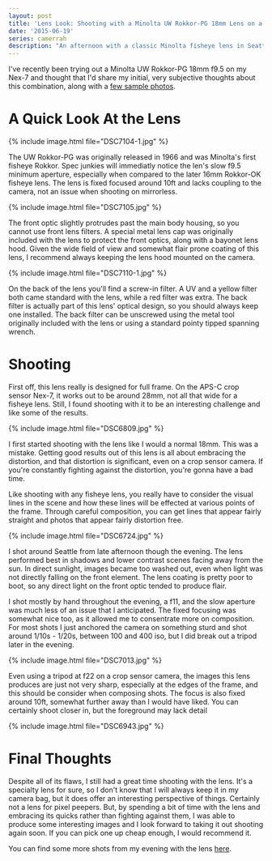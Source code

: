 ```yaml
---
layout: post
title: 'Lens Look: Shooting with a Minolta UW Rokkor-PG 18mm Lens on a Nex-7'
date: '2015-06-19'
series: camerrah
description: "An afternoon with a classic Minolta fisheye lens in Seattle"
---
```

I've recently been trying out a Minolta UW Rokkor-PG 18mm f9.5 on my Nex-7 and thought that I'd share my initial, very subjective thoughts about this combination, along with a [few sample photos][gallery].

# A Quick Look At the Lens

{% include image.html file="DSC7104-1.jpg" %}

The UW Rokkor-PG was originally released in 1966 and was Minolta's first fisheye Rokkor. Spec junkies will immediatly notice the len's slow f9.5 minimum aperture, especially when compared to the later 16mm Rokkor-OK fisheye lens. The lens is fixed focused around 10ft and lacks coupling to the camera, not an issue when shooting on mirrorless.

{% include image.html file="DSC7105.jpg" %}

The front optic slightly protrudes past the main body housing, so you cannot use front lens filters. A special metal lens cap was originally included with the lens to protect the front optics, along with a bayonet lens hood. Given the wide field of view and somewhat flair prone coating of this lens, I recommend always keeping the lens hood mounted on the camera.

{% include image.html file="DSC7110-1.jpg" %}

On the back of the lens you'll find a screw-in filter. A UV and a yellow filter both came standard with the lens, while a red filter was extra. The back filter is actually part of this lens' optical design, so you should always keep one installed. The back filter can be unscrewed using the metal tool originally included with the lens or using a standard pointy tipped spanning wrench.

# Shooting

First off, this lens really is designed for full frame. On the APS-C crop sensor Nex-7, it works out to be around 28mm, not all that wide for a fisheye lens. Still, I found shooting with it to be an interesting challenge and like some of the results.

{% include image.html file="DSC6809.jpg" %}

I first started shooting with the lens like I would a normal 18mm. This was a mistake. Getting good results out of this lens is all about embracing the distortion, and that distortion is significant, even on a crop sensor camera. If you're constantly fighting against the distortion, you're gonna have a bad time.

Like shooting with any fisheye lens, you really have to consider the visual lines in the scene and how these lines will be effected at various points of the frame. Through careful composition, you can get lines that appear fairly straight and photos that appear fairly distortion free.

{% include image.html file="DSC6724.jpg" %}

I shot around Seattle from late afternoon though the evening. The lens performed best in shadows and lower contrast scenes facing away from the sun. In direct sunlight, images became too washed out, even when light was not directly falling on the front element. The lens coating is pretty poor to boot, so any direct light on the front optic tended to produce flair.

I shot mostly by hand throughout the evening, a f11, and the slow aperture was much less of an issue that I anticipated. The fixed focusing was somewhat nice too, as it allowed me to consentrate more on composition. For most shots I just anchored the camera on something sturd and shot around 1/10s - 1/20s, between 100 and 400 iso, but I did break out a tripod later in the evening.

{% include image.html file="DSC7013.jpg" %}

Even using a tripod at f22 on a crop sensor camera, the images this lens produces are just not very sharp, especially at the edges of the frame, and this should be consider when composing shots. The focus is also fixed around 10ft, somewhat further away than I would have liked. You can certainly shoot closer in, but the foreground may lack detail

{% include image.html file="DSC6943.jpg" %}


# Final Thoughts
Despite all of its flaws, I still had a great time shooting with the lens. It's a specialty lens for sure, so I don't know that I will always keep it in my camera bag, but it does offer an interesting perspective of things. Certainly not a lens for pixel peepers. But, by spending a bit of time with the lens and embracing its quicks rather than fighting against them, I was able to produce some interesting images and I look forward to taking it out shooting again soon. If you can pick one up cheap enough, I would recommend it.

You can find some more shots from my evening with the lens [here][gallery].

[gallery]: http://photography.mattbierner.com/Seattle-June-2015